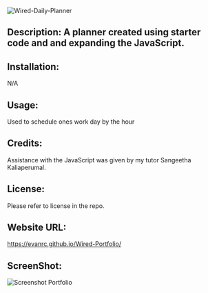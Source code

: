 ![Wired-Daily-Planner](https://user-images.githubusercontent.com/124648885/233875824-9e3cbdd3-5dd3-4625-adfa-2a01f3230655.png)


## Description: A planner created using starter code and and expanding the JavaScript.

## Installation:
N/A

## Usage:
Used to schedule ones work day by the hour

## Credits:
Assistance with the JavaScript was given by my tutor Sangeetha Kaliaperumal.

## License:
Please refer to license in the repo.

## Website URL:
https://evanrc.github.io/Wired-Portfolio/

## ScreenShot:
![Screenshot Portfolio](https://user-images.githubusercontent.com/124648885/230562628-79ee50b4-249b-47af-b9a5-76c1b5b3e267.png)

